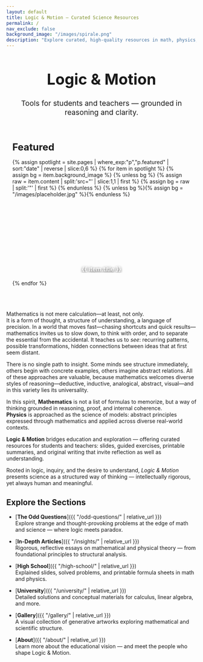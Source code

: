 ```yaml
---
layout: default
title: Logic & Motion – Curated Science Resources
permalink: /
nav_exclude: false
background_image: "/images/spirale.png"
description: "Explore curated, high-quality resources in math, physics, and logic — designed for conceptual clarity and intellectual exploration."
---
```


<!-- Google tag (gtag.js) -->
<script async src="https://www.googletagmanager.com/gtag/js?id=G-3P4GLVFYWW"></script>
<script>
  window.dataLayer = window.dataLayer || [];
  function gtag(){dataLayer.push(arguments);}
  gtag('js', new Date());
  gtag('config', 'G-3P4GLVFYWW');
</script>

<!-- ──────────── PAGE TITLE ──────────── -->
<div class="homepage-header" style="text-align:center;margin:2rem auto;">
  <h1 style="font-size:2.5rem;font-weight:bold;">Logic & Motion</h1>
  <p style="font-size:1.2rem;margin-top:.5rem;">Tools for students and teachers — grounded in reasoning and clarity.</p>
</div>

<!-- ─────────  FEATURED  ───────── -->
<section id="featured" style="margin:4rem auto;max-width:1000px;padding:0 1rem;">
<h2 style="font-size:1.6rem;margin-bottom:1rem;">Featured</h2>
<div style="display:grid;grid-template-columns:repeat(auto-fit,minmax(230px,1fr));gap:1.2rem;">
{% assign spotlight = site.pages | where_exp:"p","p.featured" | sort:"date" | reverse | slice:0,6 %}
{% for item in spotlight %}
{% assign bg = item.background_image %}
{% unless bg %}
{% assign raw = item.content | split:'src="' | slice:1,1 | first %}
{% assign bg  = raw | split:'"' | first %}
{% endunless %}
{% unless bg %}{% assign bg = "/images/placeholder.jpg" %}{% endunless %}
<a href="{{ item.url | relative_url }}" style="display:block;height:180px;border-radius:1rem;overflow:hidden;text-decoration:none;color:#fff;background:url('{{ bg | relative_url }}') center/cover no-repeat;"><span style="display:flex;align-items:flex-end;justify-content:center;height:100%;width:100%;padding-bottom:1rem;font-size:1rem;font-weight:600;text-align:center;text-shadow:0 2px 6px rgba(0,0,0,0.9);">{{ item.title }}</span></a>
{% endfor %}
</div>
</section>
<!-- ─────────────────────────────── -->









<!-- ─────────────  INTRO  ───────────── -->
<div class="content-box">

Mathematics is not mere calculation—at least, not only.  
It is a form of thought, a structure of understanding, a language of precision. In a world that moves fast—chasing shortcuts and quick results—mathematics invites us to slow down, to think with order, and to separate the essential from the accidental. It teaches us to *see*: recurring patterns, possible transformations, hidden connections between ideas that at first seem distant.

There is no single path to insight. Some minds see structure immediately, others begin with concrete examples, others imagine abstract relations. All of these approaches are valuable, because mathematics welcomes diverse styles of reasoning—deductive, inductive, analogical, abstract, visual—and in this variety lies its universality.

In this spirit, **Mathematics** is not a list of formulas to memorize, but a way of thinking grounded in reasoning, proof, and internal coherence.  
**Physics** is approached as the science of models: abstract principles expressed through mathematics and applied across diverse real-world contexts.

**Logic & Motion** bridges education and exploration — offering curated resources for students and teachers: slides, guided exercises, printable summaries, and original writing that invite reflection as well as understanding.

Rooted in logic, inquiry, and the desire to understand, *Logic & Motion* presents science as a structured way of thinking — intellectually rigorous, yet always human and meaningful.

</div>


<!-- ─────────────  SECTION LINKS  ───────────── -->
<div class="content-box">

## Explore the Sections

- [**The Odd Questions**]({{ "/odd-questions/" | relative_url }})  
  Explore strange and thought-provoking problems at the edge of math and science — where logic meets paradox.

- [**In-Depth Articles**]({{ "/insights/" | relative_url }})  
  Rigorous, reflective essays on mathematical and physical theory — from foundational principles to structural analysis.

- [**High School**]({{ "/high-school/" | relative_url }})  
  Explained slides, solved problems, and printable formula sheets in math and physics.

- [**University**]({{ "/university/" | relative_url }})  
  Detailed solutions and conceptual materials for calculus, linear algebra, and more.

- [**Gallery**]({{ "/gallery/" | relative_url }})  
  A visual collection of generative artworks exploring mathematical and scientific structure.

- [**About**]({{ "/about/" | relative_url }})  
  Learn more about the educational vision — and meet the people who shape Logic & Motion.

</div>
